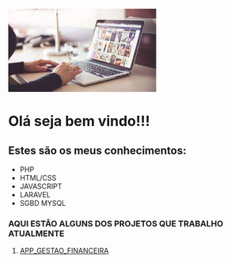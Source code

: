 ![OLÁ!](https://github.com/Michael365-Soares/Michael365-Soares/blob/main/download.jpg)   

# Olá seja bem vindo!!!  
## Estes são os meus conhecimentos:

* PHP
* HTML/CSS
* JAVASCRIPT
* LARAVEL
* SGBD MYSQL  

### **AQUI ESTÃO ALGUNS DOS PROJETOS QUE TRABALHO ATUALMENTE**  
1. [APP_GESTAO_FINANCEIRA](https://github.com/Michael365-Soares/app_super_frota)
